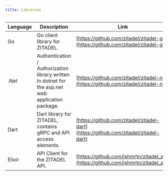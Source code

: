 ```yaml
---
title: Libraries
---
```


| Language | Description                                                                                       | Link                                                                               |
| -------- | ------------------------------------------------------------------------------------------------- | ---------------------------------------------------------------------------------- |
| Go       | Go client library for ZITADEL.                                                                    | [https://github.com/zitadel/zitadel-go](https://github.com/zitadel/zitadel-go)     |
| .Net     | Authentication / Authorization library written in dotnet for the asp.net web application package. | [https://github.com/zitadel/zitadel-net](https://github.com/zitadel/zitadel-net)   |
| Dart     | Dart library for ZITADEL, contains gRPC and API access elements.                                  | [https://github.com/zitadel/zitadel-dart](https://github.com/zitadel/zitadel-dart) |
| Elixir   | API Client for the ZITADEL API.                                                                   | [https://github.com/jshmrtn/zitadel_api](https://github.com/jshmrtn/zitadel_api)   |
